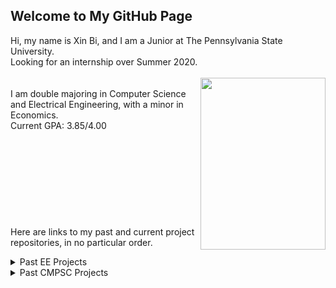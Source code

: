 

## Welcome to My GitHub Page

Hi, my name is Xin Bi, and I am a Junior at The Pennsylvania State University.<br/>Looking for an internship over Summer 2020.<br/><br/><img align="right"  width="200" height="275" src="https://xinbi99.github.io/headshot.png"><br/>
I am double majoring in Computer Science and Electrical Engineering, with a minor in Economics.<br/>
Current GPA: 3.85/4.00 
<br/>
<br/>
<br/>
<br/>
<br/>
<br/>
<br/>
<br/>
<br/>
<br/>
Here are links to my past and current project repositories, in no particular order.


<details>
<summary>Past EE Projects</summary>
<br>
<a href="https://github.com/xinbi99/EE-microcotroller-project">
-Cipher lock implemented on microcontroller and LCD module with C</a>  
<br/>
<a href="https://github.com/xinbi99/EE-microcotroller-project">
-Cipher lock implemented on microcontroller and LCD module with C</a>
</details>


<details>
<summary>Past CMPSC Projects</summary>
<br>
<a href="https://github.com/xinbi99/EE-microcotroller-project">
-Cipher lock implemented on microcontroller and LCD module with C</a>
</details>
